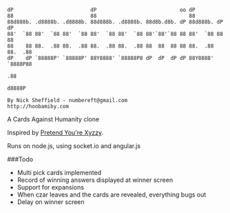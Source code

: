 ```
dP                         dP                           oo dP                
88                         88                              88                
88d888b. .d8888b. .d8888b. 88d888b. .d8888b. 88d8b.d8b. dP 88d888b. dP    dP 
88'  `88 88'  `88 88'  `88 88'  `88 88'  `88 88'`88'`88 88 88'  `88 88    88 
88    88 88.  .88 88.  .88 88.  .88 88.  .88 88  88  88 88 88.  .88 88.  .88 
dP    dP `88888P' `88888P' 88Y8888' `88888P8 dP  dP  dP dP 88Y8888' `8888P88 
                                                                         .88 
                                                                     d8888P 

By Nick Sheffield - numbereft@gmail.com
http://hoobamiby.com
```

A Cards Against Humanity clone

Inspired by [Pretend You're Xyzzy](http://pyz.socialgamer.net/game.jsp).

Runs on node.js, using socket.io and angular.js


###Todo

*   Multi pick cards implemented
*   Record of winning answers displayed at winner screen
*   Support for expansions
*   When czar leaves and the cards are revealed, everything bugs out
*   Delay on winner screen